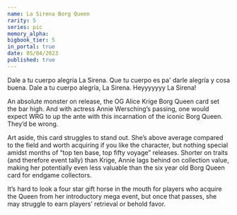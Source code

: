 ```yaml
---
name: La Sirena Borg Queen
rarity: 5
series: pic
memory_alpha:
bigbook_tier: 5
in_portal: true
date: 05/04/2023
published: true
---
```


Dale a tu cuerpo alegría La Sirena. Que tu cuerpo es pa' darle alegría y cosa buena. Dale a tu cuerpo alegría, La Sirena. Heyyyyyyy La Sirena!

An absolute monster on release, the OG Alice Krige Borg Queen card set the bar high. And with actress Annie Wersching’s passing, one would expect WRG to up the ante with this incarnation of the iconic Borg Queen. They’d be wrong.

Art aside, this card struggles to stand out. She’s above average compared to the field and worth acquiring if you like the character, but nothing special amidst months of “top ten base, top fifty voyage” releases. Shorter on traits (and therefore event tally) than Krige, Annie lags behind on collection value, making her potentially even less valuable than the six year old Borg Queen card for endgame collectors.

It’s hard to look a four star gift horse in the mouth for players who acquire the Queen from her introductory mega event, but once that passes, she may struggle to earn players’ retrieval or behold favor.
